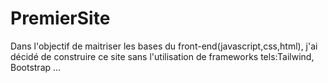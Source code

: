 # PremierSite
Dans l'objectif de maitriser les bases du front-end(javascript,css,html), j'ai décidé de construire 
ce site sans l'utilisation de frameworks tels:Tailwind, Bootstrap ...
